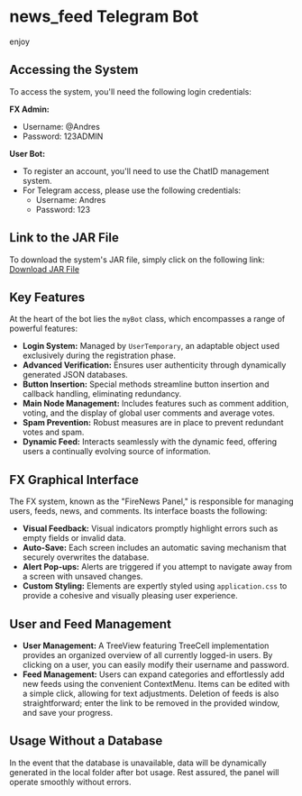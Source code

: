 # news_feed Telegram Bot

enjoy

## Accessing the System

To access the system, you'll need the following login credentials:

**FX Admin:**
- Username: @Andres
- Password: 123ADMIN

**User Bot:**
- To register an account, you'll need to use the ChatID management system.
- For Telegram access, please use the following credentials:
  - Username: Andres
  - Password: 123

## Link to the JAR File

To download the system's JAR file, simply click on the following link:
[Download JAR File](https://drive.google.com/drive/folders/1HKGzjKps_NIzUE0l1ewdBG6so4Fp6wf-?usp=sharing)

## Key Features

At the heart of the bot lies the `myBot` class, which encompasses a range of powerful features:

- **Login System:** Managed by `UserTemporary`, an adaptable object used exclusively during the registration phase.
- **Advanced Verification:** Ensures user authenticity through dynamically generated JSON databases.
- **Button Insertion:** Special methods streamline button insertion and callback handling, eliminating redundancy.
- **Main Node Management:** Includes features such as comment addition, voting, and the display of global user comments and average votes.
- **Spam Prevention:** Robust measures are in place to prevent redundant votes and spam.
- **Dynamic Feed:** Interacts seamlessly with the dynamic feed, offering users a continually evolving source of information.

## FX Graphical Interface

The FX system, known as the "FireNews Panel," is responsible for managing users, feeds, news, and comments. Its interface boasts the following:

- **Visual Feedback:** Visual indicators promptly highlight errors such as empty fields or invalid data.
- **Auto-Save:** Each screen includes an automatic saving mechanism that securely overwrites the database.
- **Alert Pop-ups:** Alerts are triggered if you attempt to navigate away from a screen with unsaved changes.
- **Custom Styling:** Elements are expertly styled using `application.css` to provide a cohesive and visually pleasing user experience.

## User and Feed Management

- **User Management:** A TreeView featuring TreeCell implementation provides an organized overview of all currently logged-in users. By clicking on a user, you can easily modify their username and password.
- **Feed Management:** Users can expand categories and effortlessly add new feeds using the convenient ContextMenu. Items can be edited with a simple click, allowing for text adjustments. Deletion of feeds is also straightforward; enter the link to be removed in the provided window, and save your progress.

## Usage Without a Database

In the event that the database is unavailable, data will be dynamically generated in the local folder after bot usage. Rest assured, the panel will operate smoothly without errors.
